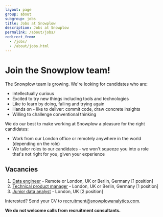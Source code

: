 ```yaml
---
layout: page
group: about
subgroup: jobs
title: Jobs at Snowplow
description: Jobs at Snowplow
permalink: /about/jobs/
redirect_from:
  - /jobs/
  - /about/jobs.html
---
```


# Join the Snowplow team!

The Snowplow team is growing. We're looking for candidates who are:

* Intellectually curious
* Excited to try new things including tools and technologies  
* Like to learn by doing, failing and trying again
* Hands on - like to deliver: commit code, draw concrete insights
* Willing to challenge conventional thinking

We do our best to make working at Snowplow a pleasure for the right candidates:

* Work from our London office or remotely anywhere in the world (depending on the role)
* We tailor roles to our candidates - we won't squeeze you into a role that's not right for you, given your experience

## Vacancies

1. [Data engineer][data-engineer] - Remote or London, UK or Berlin, Germany [1 position]
2. [Technical product manager][technical-product-manager] - London, UK or Berlin, Germany [1 position]
3. [Junior data analyst][Junior data analyst] - London, UK [2 position]

Interested? Send your CV to recruitment@snowplowanalytics.com.

<strong>We do not welcome calls from recruitment consultants.</strong>

[Junior data analyst]: /about/jobs/junior-data-analyst/
[Senior data analyst]: /about/jobs/senior-data-analyst/
[data-engineer]: /about/jobs/data-engineer/
[support-engineer]: /about/jobs/support-engineer/
[technical-product-manager]: /about/jobs/technical-product-manager/
